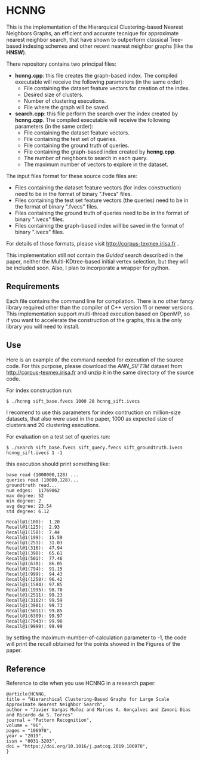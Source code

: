 # HCNNG
This is the implementation of the Hierarquical Clustering-based Nearest Neighbors Graphs, an efficient and accurate tecnique for approximate nearest neighbor search, that have shown to outperform classical Tree-based indexing schemes and other recent nearest neighbor graphs (like the **HNSW**). 

There repository contains two principal files:

- **hcnng.cpp**: this file creates the graph-based index. The compiled executable will receive the following parameters (in the same order):
  - File containing the dataset feature vectors for creation of the index.
  - Desired size of clusters.
  - Number of clustering executions.
  - File where the graph will be saved.
- **search.cpp**: this file perform the search over the index created by **hcnng.cpp**. The compiled executable will receive the following parameters (in the same order):
  - File containing the dataset feature vectors.
  - File containing the test set of queries.
  - File containing the ground truth of queries.
  - File containing the graph-based index created by **hcnng.cpp**.
  - The number of neighbors to search in each query.
  - The maximum number of vectors to explore in the dataset.

The input files format for these source code files are:

- Files containing the dataset feature vectors (for index construction) need to be in the format of binary ".fvecs" files.
- Files containing the test set feature vectors (the queries) need to be in the format of binary ".fvecs" files.
- Files containing the ground truth of queries need to be in the format of binary ".ivecs" files.
- Files containing the graph-based index will be saved in the format of binary ".ivecs" files.

For details of those formats, please visit http://corpus-texmex.irisa.fr .

This implementation still not contain the *Guided* search described in the paper, neither the Multi-KDtree-based initial vertex selection, but they will be included soon. Also, I plan to incorporate a wrapper for python.

## Requirements

Each file contains the command line for compilation. There is no other fancy library required other than the compiler of C++ version 11 or newer versions. This implementation support multi-thread execution based on OpenMP, so if you want to accelerate the construction of the graphs, this is the only library you will need to install.

## Use

Here is an example of the command needed for execution of the source code. For this purpose, please download the *ANN_SIFT1M* dataset from http://corpus-texmex.irisa.fr and unzip it in the same directory of the source code.

For index construction run:
```
$ ./hcnng sift_base.fvecs 1000 20 hcnng_sift.ivecs
```
I recomend to use this parameters for index contruction on million-size datasets, that also were used in the paper, 1000 as expected size of clusters and 20 clustering executions.

For evaluation on a test set of queries run:
```
$ ./search sift_base.fvecs sift_query.fvecs sift_groundtruth.ivecs hcnng_sift.ivecs 1 -1
```
this execution should print something like:
```
base read (1000000,128) ...
queries read (10000,128)...
groundtruth read...
num edges:	11769062
max degree:	52
min degree:	2
avg degree:	23.54
std degree:	6.12

Recall@1(100):	1.20
Recall@1(125):	2.93
Recall@1(158):	7.44
Recall@1(199):	15.59
Recall@1(251):	31.03
Recall@1(316):	47.94
Recall@1(398):	65.61
Recall@1(501):	77.46
Recall@1(630):	86.05
Recall@1(794):	91.15
Recall@1(999):	94.43
Recall@1(1258):	96.42
Recall@1(1584):	97.85
Recall@1(1995):	98.70
Recall@1(2511):	99.23
Recall@1(3162):	99.59
Recall@1(3981):	99.73
Recall@1(5011):	99.85
Recall@1(6309):	99.97
Recall@1(7943):	99.98
Recall@1(9999):	99.99
```
by setting the maximum-number-of-calculation parameter to -1, the code will print the recall obtained for the points showed in the Figures of the paper.

## Reference

Reference to cite when you use HCNNG in a research paper:

```
@article{HCNNG,
title = "Hierarchical Clustering-Based Graphs for Large Scale Approximate Nearest Neighbor Search",
author = "Javier Vargas Muñoz and Marcos A. Gonçalves and Zanoni Dias and Ricardo da S. Torres"
journal = "Pattern Recognition",
volume = "96",
pages = "106970",
year = "2019",
issn = "0031-3203",
doi = "https://doi.org/10.1016/j.patcog.2019.106970",
}
```
